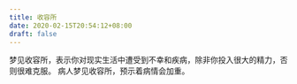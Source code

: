 ```yaml
---
title: 收容所
date: 2020-02-15T20:54:12+08:00
draft: false
---
```


梦见收容所，表示你对现实生活中遭受到不幸和疾病，除非你投入很大的精力，否则很难克服。
病人梦见收容所，预示着病情会加重。

